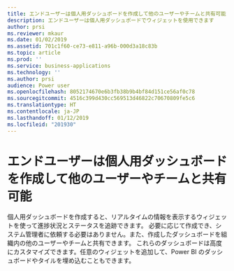 ```yaml
---
title: エンドユーザーは個人用ダッシュボードを作成して他のユーザーやチームと共有可能
description: エンドユーザーは個人用ダッシュボードでウィジェットを使用できます
author: prsi
ms.reviewer: mkaur
ms.date: 01/02/2019
ms.assetid: 701c1f60-ce73-e811-a96b-000d3a18c83b
ms.topic: article
ms.prod: ''
ms.service: business-applications
ms.technology: ''
ms.author: prsi
audience: Power user
ms.openlocfilehash: 8052174670e6b3fb38b9b4bf84d151ce56af0c78
ms.sourcegitcommit: 4516c399d430cc569513d46822c70670809fe5c6
ms.translationtype: HT
ms.contentlocale: ja-JP
ms.lasthandoff: 01/12/2019
ms.locfileid: "201930"
---
```

# <a name="end-users-can-create-personal-dashboards-and-share-them-with-other-users-and-teams"></a>エンドユーザーは個人用ダッシュボードを作成して他のユーザーやチームと共有可能




個人用ダッシュボードを作成すると、リアルタイムの情報を表示するウィジェットを使って進捗状況とステータスを追跡できます。 必要に応じて作成でき、システム管理者に依頼する必要はありません。また、作成したダッシュボードを組織内の他のユーザーやチームと共有できます。 これらのダッシュボードは高度にカスタマイズできます。任意のウィジェットを追加して、Power BI のダッシュボードやタイルを埋め込むこともできます。
